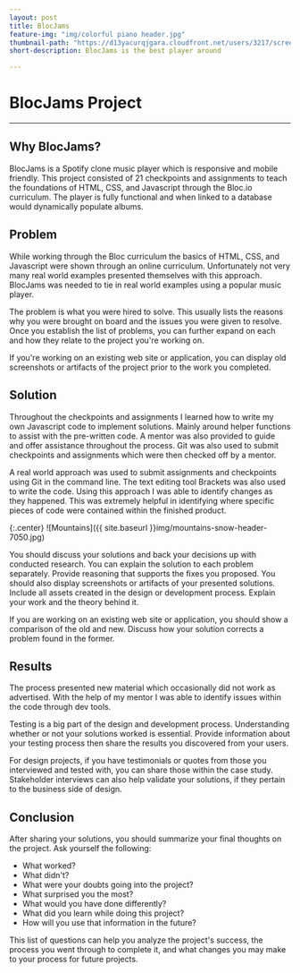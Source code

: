 ```yaml
---
layout: post
title: BlocJams 
feature-img: "img/colorful piano header.jpg"
thumbnail-path: "https://d13yacurqjgara.cloudfront.net/users/3217/screenshots/2030966/blocjams_1x.png"
short-description: BlocJams is the best player around

---
```


# BlocJams Project
------

## Why BlocJams?
BlocJams is a Spotify clone music player which is responsive and mobile friendly.  This project consisted of 21 checkpoints and assignments to teach the foundations of HTML, CSS, and Javascript through the Bloc.io curriculum.  The player is fully functional and when linked to a database would dynamically populate albums.

## Problem

While working through the Bloc curriculum the basics of HTML, CSS, and Javascript were shown through an online curriculum.  Unfortunately not very many real world examples presented themselves with this approach.  BlocJams was needed to tie in real world examples using a popular music player.

The problem is what you were hired to solve. This usually lists the reasons why you were brought on board and the issues you were given to resolve. Once you establish the list of problems, you can further expand on each and how they relate to the project you're working on.

If you're working on an existing web site or application, you can display old screenshots or artifacts of the project prior to the work you completed.


## Solution

Throughout the checkpoints and assignments I learned how to write my own Javascript code to implement solutions.  Mainly around helper functions to assist with the pre-written code.  A mentor was also provided to guide and offer assistance throughout the process.  Git was also used to submit checkpoints and assignments which were then checked off by a mentor.  

A real world approach was used to submit assignments and checkpoints using Git in the command line.  The text editing tool Brackets was also used to write the code.  Using this approach I was able to identify changes as they happened.  This was extremely helpful in identifying where specific pieces of code were contained within the finished product.

{:.center}
![Mountains]({{ site.baseurl }}img/mountains-snow-header-7050.jpg)


You should discuss your solutions and back your decisions up with conducted research. You can explain the solution to each problem separately. Provide reasoning that supports the fixes you proposed. You should also display screenshots or artifacts of your presented solutions. Include all assets created in the design or development process. Explain your work and the theory behind it.

If you are working on an existing web site or application, you should show a comparison of the old and new. Discuss how your solution corrects a problem found in the former.

## Results

The process presented new material which occasionally did not work as advertised.  With the help of my mentor I was able to identify issues within the code through dev tools.  

Testing is a big part of the design and development process. Understanding whether or not your solutions worked is essential. Provide information about your testing process then share the results you discovered from your users.

For design projects, if you have testimonials or quotes from those you interviewed and tested with, you can share those within the case study. Stakeholder interviews can also help validate your solutions, if they pertain to the business side of design.

## Conclusion

After sharing your solutions, you should summarize your final thoughts on the project. Ask yourself the following:

+ What worked?
+ What didn't?
+ What were your doubts going into the project?
+ What surprised you the most?
+ What would you have done differently?
+ What did you learn while doing this project?
+ How will you use that information in the future?

This list of questions can help you analyze the project's success, the process you went through to complete it, and what changes you may make to your process for future projects.
